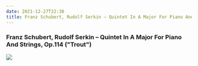 ```yaml
---
date: 2021-12-27T22:38  
title: Franz Schubert, Rudolf Serkin – Quintet In A Major For Piano And Strings, Op.114 ("Trout")  
---
```

### Franz Schubert, Rudolf Serkin – Quintet In A Major For Piano And Strings, Op.114 ("Trout")  
[![](https://img.discogs.com/8tcsiXt_h5xcHFiOi6w3ulTVQBU=/fit-in/600x597/filters:strip_icc():format(jpeg):mode_rgb():quality(90)/discogs-images/R-5646517-1398862119-2939.jpeg.jpg)][1]   
  
[1]: https://www.discogs.com/release/5646517
